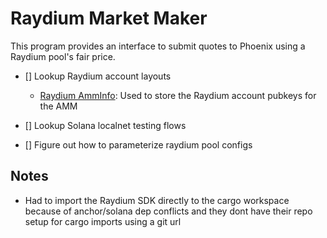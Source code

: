 # Raydium Market Maker

This program provides an interface to submit quotes to Phoenix using a Raydium pool's fair price.

- [] Lookup Raydium account layouts
    - [Raydium AmmInfo](https://github.com/raydium-io/raydium-amm/blob/master/program/src/state.rs#L623): Used to store the Raydium account pubkeys for the AMM

- [] Lookup Solana localnet testing flows
- [] Figure out how to parameterize raydium pool configs


## Notes

- Had to import the Raydium SDK directly to the cargo workspace because of anchor/solana dep conflicts and they dont have their repo setup for cargo imports using a git url